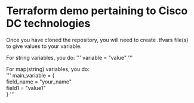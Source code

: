 # Terraform demo pertaining to Cisco DC technologies
Once you have cloned the repository, you will need to create .tfvars file(s) to give values to your variable. 

For string variables, you do: 
''' 
variable = "value"
'''

For map(string) variables, you do:  
'''
main_variable = {  
    field_name = "your_name"  
    field1 = "value1"  
}
'''

